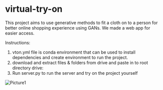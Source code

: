 # virtual-try-on
This project aims to use generative methods to fit a cloth on to a person for better online shopping experience using GANs.
We made a web app for easier access.


Instructions:
1. vton.yml file is conda environment that can be used to install dependencies and create environment to run the project.
2. download and extract files & folders from drive and paste in to root directory
    drive: 
3. Run server.py to run the server and try on the project yourself

![Picture1](https://user-images.githubusercontent.com/40380541/236368079-69b05b78-2f2e-46be-9f43-f29be6118e3d.png)
